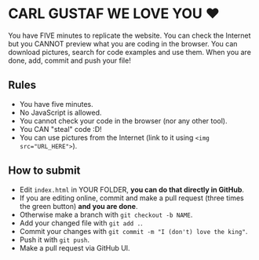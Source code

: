 # CARL GUSTAF WE LOVE YOU :heart:

You have FIVE minutes to replicate the website. You can check the Internet but you CANNOT preview what you are coding in the browser. You can download pictures, search for code examples and use them. When you are done, add, commit and push your file!

## Rules
- You have five minutes.
- No JavaScript is allowed.
- You cannot check your code in the browser (nor any other tool).
- You CAN "steal" code :D!
- You can use pictures from the Internet (link to it using `<img src="URL_HERE">`).

## How to submit
- Edit `index.html` in YOUR FOLDER, **you can do that directly in GitHub**.
- If you are editing online, commit and make a pull request (three times the green button) **and you are done**.
- Otherwise make a branch with `git checkout -b NAME`.
- Add your changed file with `git add .`.
- Commit your changes with `git commit -m "I (don't) love the king"`.
- Push it with `git push`.
- Make a pull request via GitHub UI.
